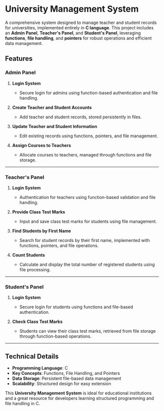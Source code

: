 
# University Management System  

A comprehensive system designed to manage teacher and student records for universities, implemented entirely in **C language**. This project includes an **Admin Panel**, **Teacher's Panel**, and **Student's Panel**, leveraging **functions**, **file handling**, and **pointers** for robust operations and efficient data management.

## Features  

### Admin Panel  
1. **Login System**  
   - Secure login for admins using function-based authentication and file handling.

2. **Create Teacher and Student Accounts**  
   - Add teacher and student records, stored persistently in files.

3. **Update Teacher and Student Information**  
   - Edit existing records using functions, pointers, and file management.

4. **Assign Courses to Teachers**  
   - Allocate courses to teachers, managed through functions and file storage.

---

### Teacher's Panel  
1. **Login System**  
   - Authentication for teachers using function-based validation and file handling.

2. **Provide Class Test Marks**  
   - Input and save class test marks for students using file management.

3. **Find Students by First Name**  
   - Search for student records by their first name, implemented with functions, pointers, and file operations.

4. **Count Students**  
   - Calculate and display the total number of registered students using file processing.

---

### Student's Panel  
1. **Login System**  
   - Secure login for students using functions and file-based authentication.

2. **Check Class Test Marks**  
   - Students can view their class test marks, retrieved from file storage through function-based operations.

---

## Technical Details  
- **Programming Language**: C  
- **Key Concepts**: Functions, File Handling, and Pointers  
- **Data Storage**: Persistent file-based data management  
- **Scalability**: Structured design for easy extension  

This **University Management System** is ideal for educational institutions and a great resource for developers learning structured programming and file handling in C.  

